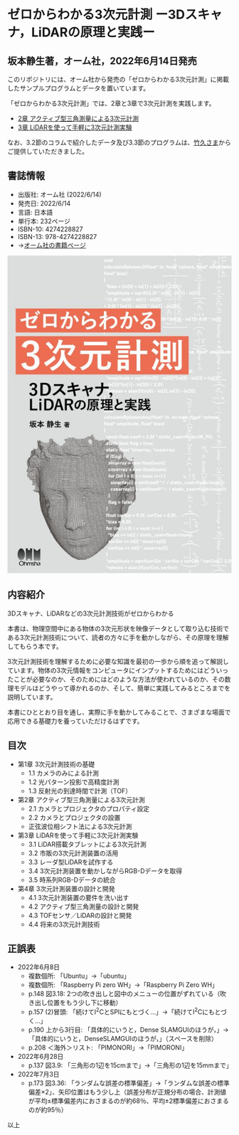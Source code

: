 # ゼロからわかる3次元計測 ー3Dスキャナ，LiDARの原理と実践ー
## 坂本静生著，オーム社，2022年6月14日発売

このリポジトリには、オーム社から発売の「ゼロからわかる3次元計測」に掲載したサンプルプログラムとデータを置いています。

「ゼロからわかる3次元計測」では、2章と3章で3次元計測を実践します。
+ [2章 アクティブ型三角測量による3次元計測](https://github.com/ShizSak/Basics_of_3D_Measurement/tree/main/Chapter%202)
+ [3章 LiDARを使って手軽に3次元計測実験](https://github.com/ShizSak/Basics_of_3D_Measurement/tree/main/Chapter%203)

なお、3.2節のコラムで紹介したデータ及び3.3節のプログラムは、[竹久さま](https://github.com/aho1go)からご提供していただきました。

## 書誌情報
+ 出版社: オーム社 (2022/6/14)
+ 発売日: 2022/6/14
+ 言語: 日本語
+ 単行本: 232ページ
+ ISBN-10: 4274228827
+ ISBN-13: 978-4274228827
+ →[オーム社の書籍ページ](https://www.ohmsha.co.jp/book/9784274228827/)

![表紙](https://github.com/ShizSak/Basics_and_Practices_of_3D_Measurement/blob/main/FrontCover.jpg)

## 内容紹介
3Dスキャナ、LiDARなどの3次元計測技術がゼロからわかる

本書は、物理空間中にある物体の3次元形状を映像データとして取り込む技術である3次元計測技術について、読者の方々に手を動かしながら、その原理を理解してもらう本です。

3次元計測技術を理解するために必要な知識を最初の一歩から順を追って解説しています。物体の3次元情報をコンピュータにインプットするためにはどういったことが必要なのか、そのためにはどのような方法が使われているのか、その数理モデルはどうやって導かれるのか、そして、簡単に実践してみるところまでを説明しています。

本書にひととおり目を通し、実際に手を動かしてみることで、さまざまな場面で応用できる基礎力を養っていただけるはずです。

## 目次
+ 第1章 3次元計測技術の基礎
  - 1.1 カメラのみによる計測
  - 1.2 光パターン投影で高精度計測
  - 1.3 反射光の到達時間で計測（TOF）
+ 第2章 アクティブ型三角測量による3次元計測
  - 2.1 カメラとプロジェクタのプロパティ設定
  - 2.2 カメラとプロジェクタの設置
  - 正弦波位相シフト法による3次元計測
+ 第3章 LiDARを使って手軽に3次元計測実験
  - 3.1 LiDAR搭載タブレットによる3次元計測
  - 3.2 市販の3次元計測装置の活用
  - 3.3 レーダ型LiDARを試作する
  - 3.4 3次元計測装置を動かしながらRGB-Dデータを取得
  - 3.5 時系列RGB-Dデータの統合
+ 第4章 3次元計測装置の設計と開発
  - 4.1 3次元計測装置の要件を洗い出す
  - 4.2 アクティブ型三角測量の設計と開発
  - 4.3 TOFセンサ／LiDARの設計と開発
  - 4.4 将来の3次元計測技術

## 正誤表
+ 2022年6月8日
  - 複数個所: 「Ubuntu」→「ubuntu」
  - 複数個所: 「Raspberry Pi zero WH」→「Raspberry Pi Zero WH」
  - p.148 図3.18: 2つの吹き出しと図中のメニューの位置がずれている（吹き出し位置をもう少し下に移動）
  - p.157 (2)冒頭: 「続けてI<sup>2</sup>CとSPIにもとづく…」→「続けてI<sup>2</sup>Cにもとづく…」
  - p.190 上から3行目: 「具体的にいうと，Dense SLAMGUIのほうが，」→「具体的にいうと，DenseSLAMGUIのほうが，」（スペースを削除）
  - p.208 ＜海外＞リスト: 「PIMONORI」→「PIMORONI」
+ 2022年6月28日
  - p.137 図3.9: 「三角形の1辺を15cmまで」→「三角形の1辺を15mmまで」
+ 2022年7月3日
  - p.173 図3.36: 「ランダムな誤差の標準偏差」→「ランダムな誤差の標準偏差×2」、矢印位置はもう少し上（誤差分布が正規分布の場合、計測値が平均±標準偏差内におさまるのが約68％、平均±2標準偏差におさまるのが約95％）

以上
